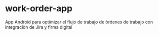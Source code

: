 # work-order-app
App Android para optimizar el flujo de trabajo de òrdenes de trabajo con integraciòn de Jira y firma digital
